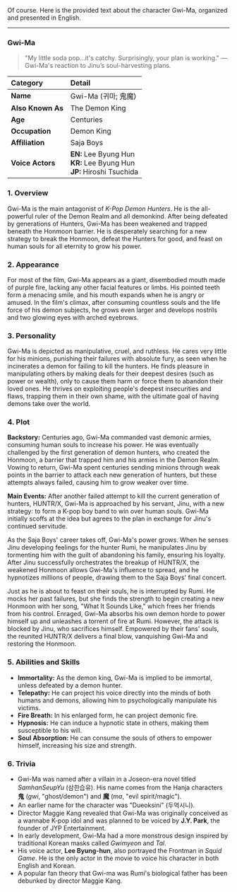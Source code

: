 Of course. Here is the provided text about the character Gwi-Ma, organized and presented in English.

---

### **Gwi-Ma**

> "My little soda pop...it's catchy. Surprisingly, your plan is working."
> — Gwi-Ma's reaction to Jinu’s soul-harvesting plans.

| Category          | Detail                                                                         |
| :---------------- | :----------------------------------------------------------------------------- |
| **Name**          | Gwi-Ma (귀마; 鬼魔)                                                            |
| **Also Known As** | The Demon King                                                                 |
| **Age**           | Centuries                                                                      |
| **Occupation**    | Demon King                                                                     |
| **Affiliation**   | Saja Boys                                                                      |
| **Voice Actors**  | **EN:** Lee Byung Hun <br> **KR:** Lee Byung Hun <br> **JP:** Hiroshi Tsuchida |

### **1. Overview**

Gwi-Ma is the main antagonist of _K-Pop Demon Hunters_. He is the all-powerful ruler of the Demon Realm and all demonkind. After being defeated by generations of Hunters, Gwi-Ma has been weakened and trapped beneath the Honmoon barrier. He is desperately searching for a new strategy to break the Honmoon, defeat the Hunters for good, and feast on human souls for all eternity to grow his power.

### **2. Appearance**

For most of the film, Gwi-Ma appears as a giant, disembodied mouth made of purple fire, lacking any other facial features or limbs. His pointed teeth form a menacing smile, and his mouth expands when he is angry or amused. In the film's climax, after consuming countless souls and the life force of his demon subjects, he grows even larger and develops nostrils and two glowing eyes with arched eyebrows.

### **3. Personality**

Gwi-Ma is depicted as manipulative, cruel, and ruthless. He cares very little for his minions, punishing their failures with absolute fury, as seen when he incinerates a demon for failing to kill the hunters. He finds pleasure in manipulating others by making deals for their deepest desires (such as power or wealth), only to cause them harm or force them to abandon their loved ones. He thrives on exploiting people's deepest insecurities and flaws, trapping them in their own shame, with the ultimate goal of having demons take over the world.

### **4. Plot**

**Backstory:** Centuries ago, Gwi-Ma commanded vast demonic armies, consuming human souls to increase his power. He was eventually challenged by the first generation of demon hunters, who created the Honmoon, a barrier that trapped him and his armies in the Demon Realm. Vowing to return, Gwi-Ma spent centuries sending minions through weak points in the barrier to attack each new generation of hunters, but these attempts always failed, causing him to grow weaker over time.

**Main Events:** After another failed attempt to kill the current generation of hunters, HUNTR/X, Gwi-Ma is approached by his servant, Jinu, with a new strategy: to form a K-pop boy band to win over human souls. Gwi-Ma initially scoffs at the idea but agrees to the plan in exchange for Jinu's continued servitude.

As the Saja Boys' career takes off, Gwi-Ma's power grows. When he senses Jinu developing feelings for the hunter Rumi, he manipulates Jinu by tormenting him with the guilt of abandoning his family, ensuring his loyalty. After Jinu successfully orchestrates the breakup of HUNTR/X, the weakened Honmoon allows Gwi-Ma's influence to spread, and he hypnotizes millions of people, drawing them to the Saja Boys' final concert.

Just as he is about to feast on their souls, he is interrupted by Rumi. He mocks her past failures, but she finds the strength to begin creating a new Honmoon with her song, "What It Sounds Like," which frees her friends from his control. Enraged, Gwi-Ma absorbs his own demon horde to power himself up and unleashes a torrent of fire at Rumi. However, the attack is blocked by Jinu, who sacrifices himself. Empowered by their fans' souls, the reunited HUNTR/X delivers a final blow, vanquishing Gwi-Ma and restoring the Honmoon.

### **5. Abilities and Skills**

- **Immortality:** As the demon king, Gwi-Ma is implied to be immortal, unless defeated by a demon hunter.
- **Telepathy:** He can project his voice directly into the minds of both humans and demons, allowing him to psychologically manipulate his victims.
- **Fire Breath:** In his enlarged form, he can project demonic fire.
- **Hypnosis:** He can induce a hypnotic state in others, making them susceptible to his will.
- **Soul Absorption:** He can consume the souls of others to empower himself, increasing his size and strength.

### **6. Trivia**

- Gwi-Ma was named after a villain in a Joseon-era novel titled _SamhanSeupYu_ (삼한습유). His name comes from the Hanja characters **鬼** (_gwi_, "ghost/demon") and **魔** (_ma_, "evil spirit/magic").
- An earlier name for the character was "Dueoksini" (두억시니).
- Director Maggie Kang revealed that Gwi-Ma was originally conceived as a wannabe K-pop idol and was planned to be voiced by **J.Y. Park**, the founder of JYP Entertainment.
- In early development, Gwi-Ma had a more monstrous design inspired by traditional Korean masks called _Gwimyeon_ and _Tal_.
- His voice actor, **Lee Byung-hun**, also portrayed the Frontman in _Squid Game_. He is the only actor in the movie to voice his character in both English and Korean.
- A popular fan theory that Gwi-ma was Rumi's biological father has been debunked by director Maggie Kang.
